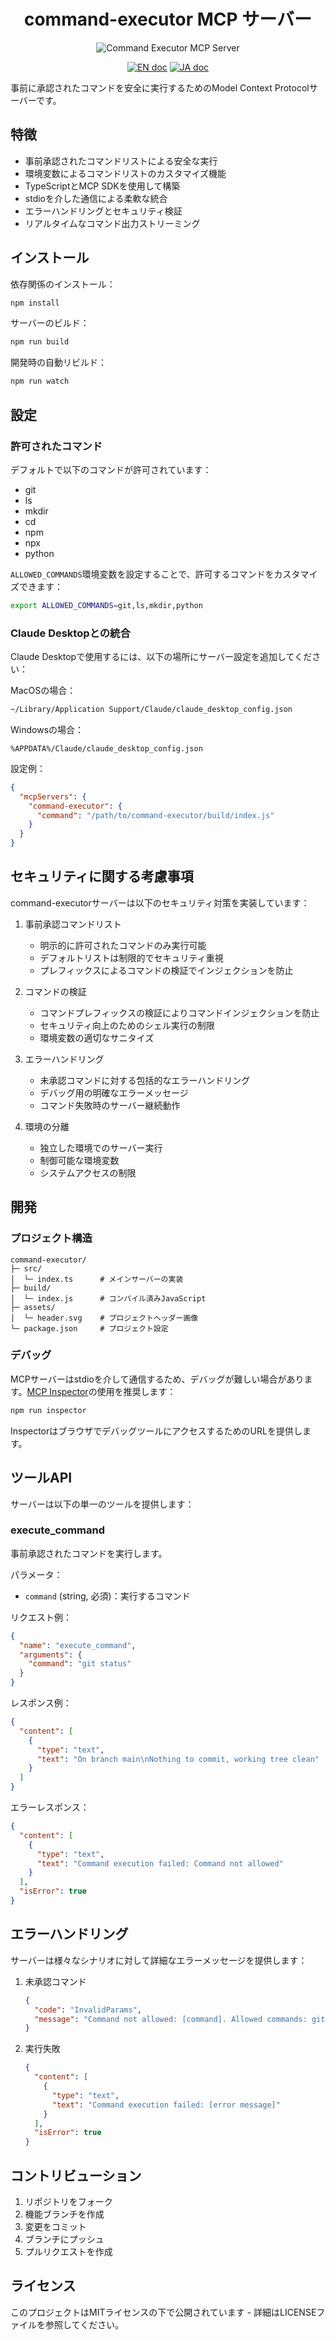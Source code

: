 <div align="center">

# command-executor MCP サーバー

   <img src="assets/header.svg" alt="Command Executor MCP Server"/>
   
   <a href="README.md"><img src="https://img.shields.io/badge/english-document-white.svg" alt="EN doc"></a>
   <a href="README.ja.md"><img src="https://img.shields.io/badge/ドキュメント-日本語-white.svg" alt="JA doc"/></a>
</div>

事前に承認されたコマンドを安全に実行するためのModel Context Protocolサーバーです。

## 特徴

- 事前承認されたコマンドリストによる安全な実行
- 環境変数によるコマンドリストのカスタマイズ機能
- TypeScriptとMCP SDKを使用して構築
- stdioを介した通信による柔軟な統合
- エラーハンドリングとセキュリティ検証
- リアルタイムなコマンド出力ストリーミング

## インストール

依存関係のインストール：
```bash
npm install
```

サーバーのビルド：
```bash
npm run build
```

開発時の自動リビルド：
```bash
npm run watch
```

## 設定

### 許可されたコマンド

デフォルトで以下のコマンドが許可されています：
- git
- ls
- mkdir
- cd
- npm
- npx
- python

`ALLOWED_COMMANDS`環境変数を設定することで、許可するコマンドをカスタマイズできます：

```bash
export ALLOWED_COMMANDS=git,ls,mkdir,python
```

### Claude Desktopとの統合

Claude Desktopで使用するには、以下の場所にサーバー設定を追加してください：

MacOSの場合：
```bash
~/Library/Application Support/Claude/claude_desktop_config.json
```

Windowsの場合：
```
%APPDATA%/Claude/claude_desktop_config.json
```

設定例：
```json
{
  "mcpServers": {
    "command-executor": {
      "command": "/path/to/command-executor/build/index.js"
    }
  }
}
```

## セキュリティに関する考慮事項

command-executorサーバーは以下のセキュリティ対策を実装しています：

1. 事前承認コマンドリスト
   - 明示的に許可されたコマンドのみ実行可能
   - デフォルトリストは制限的でセキュリティ重視
   - プレフィックスによるコマンドの検証でインジェクションを防止

2. コマンドの検証
   - コマンドプレフィックスの検証によりコマンドインジェクションを防止
   - セキュリティ向上のためのシェル実行の制限
   - 環境変数の適切なサニタイズ

3. エラーハンドリング
   - 未承認コマンドに対する包括的なエラーハンドリング
   - デバッグ用の明確なエラーメッセージ
   - コマンド失敗時のサーバー継続動作

4. 環境の分離
   - 独立した環境でのサーバー実行
   - 制御可能な環境変数
   - システムアクセスの制限

## 開発

### プロジェクト構造

```
command-executor/
├─ src/
│  └─ index.ts      # メインサーバーの実装
├─ build/
│  └─ index.js      # コンパイル済みJavaScript
├─ assets/
│  └─ header.svg    # プロジェクトヘッダー画像
└─ package.json     # プロジェクト設定
```

### デバッグ

MCPサーバーはstdioを介して通信するため、デバッグが難しい場合があります。[MCP Inspector](https://github.com/modelcontextprotocol/inspector)の使用を推奨します：

```bash
npm run inspector
```

InspectorはブラウザでデバッグツールにアクセスするためのURLを提供します。

## ツールAPI

サーバーは以下の単一のツールを提供します：

### execute_command

事前承認されたコマンドを実行します。

パラメータ：
- `command` (string, 必須)：実行するコマンド

リクエスト例：
```json
{
  "name": "execute_command",
  "arguments": {
    "command": "git status"
  }
}
```

レスポンス例：
```json
{
  "content": [
    {
      "type": "text",
      "text": "On branch main\nNothing to commit, working tree clean"
    }
  ]
}
```

エラーレスポンス：
```json
{
  "content": [
    {
      "type": "text",
      "text": "Command execution failed: Command not allowed"
    }
  ],
  "isError": true
}
```

## エラーハンドリング

サーバーは様々なシナリオに対して詳細なエラーメッセージを提供します：

1. 未承認コマンド
   ```json
   {
     "code": "InvalidParams",
     "message": "Command not allowed: [command]. Allowed commands: git, ls, mkdir, cd, npm, npx, python"
   }
   ```

2. 実行失敗
   ```json
   {
     "content": [
       {
         "type": "text",
         "text": "Command execution failed: [error message]"
       }
     ],
     "isError": true
   }
   ```

## コントリビューション

1. リポジトリをフォーク
2. 機能ブランチを作成
3. 変更をコミット
4. ブランチにプッシュ
5. プルリクエストを作成

## ライセンス

このプロジェクトはMITライセンスの下で公開されています - 詳細はLICENSEファイルを参照してください。
